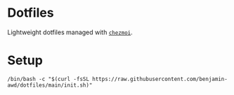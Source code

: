 # Dotfiles
Lightweight dotfiles managed with [`chezmoi`](https://github.com/twpayne/chezmoi).

# Setup
```
/bin/bash -c "$(curl -fsSL https://raw.githubusercontent.com/benjamin-awd/dotfiles/main/init.sh)"
```

